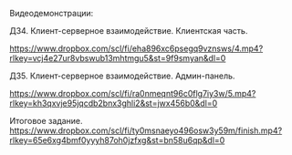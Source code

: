 Видеодемонстрации:

ДЗ4. Клиент-серверное взаимодействие. Клиентская часть.

https://www.dropbox.com/scl/fi/eha896xc6psegq9vznsws/4.mp4?rlkey=vcj4e27ur8vbswub13mhtmgu5&st=9f9smyan&dl=0


ДЗ5. Клиент-серверное взаимодействие. Админ-панель.

https://www.dropbox.com/scl/fi/ra0nmeqnt96c0flg7iy3w/5.mp4?rlkey=kh3qxvje95jqcdb2bnx3ghli2&st=jwx456b0&dl=0

Итоговое задание.
https://www.dropbox.com/scl/fi/ty0msnaeyo496osw3y59m/finish.mp4?rlkey=65e6xg4bmf0yyyh87oh0jzfxg&st=bn58u6qp&dl=0
